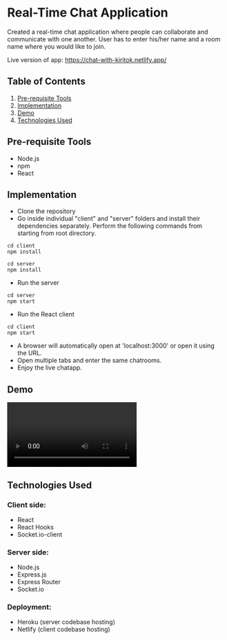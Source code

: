 # Real-Time Chat Application
Created a real-time chat application where people can collaborate and communicate with one another.
User has to enter his/her name and a room name where you would like to join.

Live version of app: https://chat-with-kiritok.netlify.app/

## Table of Contents
1. [Pre-requisite Tools](#pre-requisite-tools)
1. [Implementation](#implementation)
1. [Demo](#demo)
1. [Technologies Used](#technologies-used)

## Pre-requisite Tools
- Node.js
- npm
- React

## Implementation
- Clone the repository
- Go inside individual "client" and "server" folders and install their dependencies separately. Perform the following commands from starting from root directory.
```Client folder
cd client
npm install
```

```Server folder
cd server
npm install
```

- Run the server
```
cd server
npm start
```
- Run the React client
```
cd client
npm start
```
- A browser will automatically open at 'localhost:3000' or open it using the URL.
- Open multiple tabs and enter the same chatrooms.
- Enjoy the live chatapp.

## Demo
![](./demo/real-time-chat-app-demo.mp4)

## Technologies Used
### Client side:
- React
- React Hooks
- Socket.io-client

### Server side:
- Node.js
- Express.js
- Express Router
- Socket.io

### Deployment:
- Heroku (server codebase hosting)
- Netlify (client codebase hosting)
